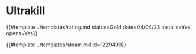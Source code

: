 # Ultrakill

{{#template ../templates/rating.md status=Gold date=04/04/23 installs=Yes opens=Yes}} 

{{#template ../templates/steam.md id=1229490}}